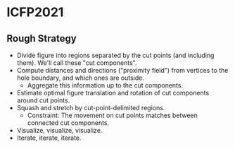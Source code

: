 # ICFP2021

## Rough Strategy
* Divide figure into regions separated by the cut points (and including them). We'll call these "cut components".
* Compute distances and directions ("proximity field") from vertices to the hole boundary, and which ones are outside.
  * Aggregate this information up to the cut components.
* Estimate optimal figure translation and rotation of cut components around cut points.
* Squash and stretch by cut-point-delimited regions.
  * Constraint: The movement on cut points matches between connected cut components.
* Visualize, visualize, visualize.
* Iterate, iterate, iterate.
